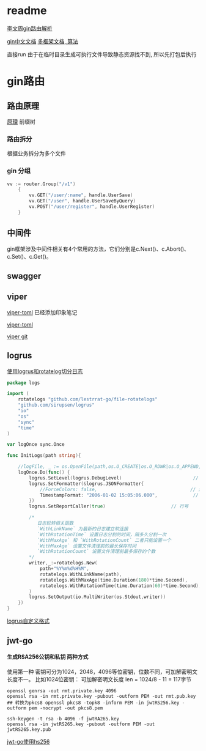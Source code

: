 # readme
[李文周gin路由解析](https://www.liwenzhou.com/posts/Go/read_gin_sourcecode/#autoid-0-1-4)

[gin中文文档](https://www.kancloud.cn/shuangdeyu/gin_book/949411)
[多框架文档, 算法](http://topgoer.com)

直接run 由于在临时目录生成可执行文件导致静态资源找不到, 所以先打包后执行

# gin路由

## 路由原理
[原理](https://www.liwenzhou.com/posts/Go/read_gin_sourcecode/)
前缀树

### 路由拆分
根据业务拆分为多个文件

### gin 分组
```go
vv := router.Group("/v1")
	{
		vv.GET("/user/:name", handle.UserSave)
		vv.GET("/user", handle.UserSaveByQuery)
		vv.POST("/user/register", handle.UserRegister)
	}
```

## 中间件
gin框架涉及中间件相关有4个常用的方法，它们分别是c.Next()、c.Abort()、c.Set()、c.Get()。

## swagger


## viper
[viper-toml](http://www.fecmall.com/topic/1519) 已经添加印象笔记 

[viper-toml](https://blog.csdn.net/linux_player_c/article/details/82118837)

[viper git](https://github.com/spf13/viper)

## logrus
[使用logrus和rotatelog切分日志](https://blog.csdn.net/qianghaohao/article/details/104103717)

```go
package logs

import (
    rotatelogs "github.com/lestrrat-go/file-rotatelogs"
    "github.com/sirupsen/logrus"
    "io"
    "os"
    "sync"
    "time"
)

var logOnce sync.Once

func InitLogs(path string){

    //logFile, _ := os.OpenFile(path,os.O_CREATE|os.O_RDWR|os.O_APPEND,0644)
    logOnce.Do(func() {
        logrus.SetLevel(logrus.DebugLevel)                          // 级别
        logrus.SetFormatter(&logrus.JSONFormatter{
            //ForceColors: false,                                  // 禁止颜色
            TimestampFormat: "2006-01-02 15:05:06.000",             // 时间格式化
        })
        logrus.SetReportCaller(true)                        // 行号

        /*
           日志轮转相关函数
           `WithLinkName` 为最新的日志建立软连接
           `WithRotationTime` 设置日志分割的时间，隔多久分割一次
           `WithMaxAge` 和 `WithRotationCount` 二者只能设置一个
           `WithMaxAge` 设置文件清理前的最长保存时间
           `WithRotationCount` 设置文件清理前最多保存的个数
        */
        writer,_:=rotatelogs.New(
            path+"%Y%m%d%H%M",
            rotatelogs.WithLinkName(path),
            rotatelogs.WithMaxAge(time.Duration(180)*time.Second),
            rotatelogs.WithRotationTime(time.Duration(60)*time.Second),
        )
        logrus.SetOutput(io.MultiWriter(os.Stdout,writer))              // 控制台和文件打印
    })
}

```

[logrus自定义格式](https://blog.csdn.net/chen09122763/article/details/105179886/)


## jwt-go
#### 生成RSA256公钥和私钥  两种方式
使用第一种
密钥可分为1024，2048，4096等位密钥，位数不同，可加解密明文长度不一。 比如1024位密钥： 可加解密明文长度 len = 1024/8 - 11 = 117字节
```shell script
openssl genrsa -out rmt.private.key 4096
openssl rsa -in rmt.private.key -pubout -outform PEM -out rmt.pub.key
## 转换为pkcs8 openssl pkcs8 -topk8 -inform PEM -in jwtRS256.key -outform pem -nocrypt -out pkcs8.pem
```

```shell script
ssh-keygen -t rsa -b 4096 -f jwtRA265.key
openssl rsa -in jwtRS265.key -pubout -outform PEM -out jwtRS265.key.pub
```
[jwt-go使用hs256](https://www.cnblogs.com/jianga/p/12487267.html)